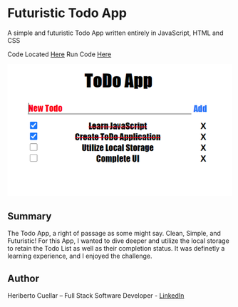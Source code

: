# Futuristic Todo App
A simple and futuristic Todo App written entirely in JavaScript, HTML and CSS

Code Located [Here](https://github.com/hcuellar-coder/TodoApp)
Run Code [Here](https://codepen.io/hcuellar-coder/pen/xxVEZWz)

![Todo App](./images/todoApp.PNG)

## Summary
The Todo App, a right of passage as some might say. Clean, Simple, and Futuristic! For this App, I wanted to dive deeper and utilize the local storage to retain the Todo List as well as their completion status. It was definetly a learning experience, and I enjoyed the challenge.

## Author
Heriberto Cuellar – Full Stack Software Developer - [LinkedIn](linkedin.com/in/heriberto-c-5aa11952)